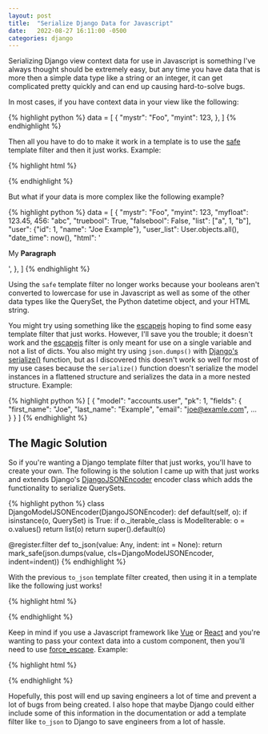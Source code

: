 ```yaml
---
layout: post
title:  "Serialize Django Data for Javascript"
date:   2022-08-27 16:11:00 -0500
categories: django
---
```


Serializing Django view context data for use in Javascript is something I've
always thought should be extremely easy, but any time you have data that is more
then a simple data type like a string or an integer, it can get complicated
pretty quickly and can end up causing hard-to-solve bugs.

In most cases, if you have context data in your view like the following:

{% highlight python %}
data = [
    {
        "mystr": "Foo",
        "myint": 123,
    },
]
{% endhighlight %}

Then all you have to do to make it work in a template is to use the [safe][safe]
template filter and then it just works. Example:

{% highlight html %}
<script>
  function send_data_to_js_example(data) {
    console.assert(data[0].mystr === "Foo");
    console.assert(data[0].myint === 123);
  }
  send_data_to_js_example({% raw %}{{ data|safe }}{% endraw %});
</script>
{% endhighlight %}

But what if your data is more complex like the following example?

{% highlight python %}
data = [
    {
        "mystr": "Foo",
        "myint": 123,
        "myfloat": 123.45,
        456: "abc",
        "truebool": True,
        "falsebool": False,
        "list": ["a", 1, "b"],
        "user": {"id": 1, "name": "Joe Example"},
        "user_list": User.objects.all(),
        "date_time": now(),
        "html": '<p class="m-100 float-left random modifier p-100 spacer-5 john-b-good">My <strong>Paragraph</strong></p>',
    },
]
{% endhighlight %}

Using the `safe` template filter no longer works because your booleans aren't
converted to lowercase for use in Javascript as well as some of the other data
types like the QuerySet, the Python datetime object, and your HTML string.

You might try using something like the [escapejs][escapejs] hoping
to find some easy template filter that just works. However, I'll save you the
trouble; it doesn't work and the [escapejs][escapejs] filter is only meant for
use on a single variable and not a list of dicts. You also might try using
`json.dumps()` with [Django's serialize()][serializing_objects] function, but as
I discovered this doesn't work so well for most of my use cases because the
`serialize()` function doesn't serialize the model instances in a flattened
structure and serializes the data in a more nested structure. Example:

{% highlight python %}
[
  {
    "model": "accounts.user",
    "pk": 1,
    "fields": {
      "first_name": "Joe",
      "last_name": "Example",
      "email": "joe@examle.com",
      ...
    }
  }
]
{% endhighlight %}

## The Magic Solution

So if you're wanting a Django template filter that just works, you'll have to
create your own. The following is the solution I came up with that just works
and extends Django's [DjangoJSONEncoder][DjangoJSONEncoder] encoder class which
adds the functionality to serialize QuerySets.

{% highlight python %}
class DjangoModelJSONEncoder(DjangoJSONEncoder):
    def default(self, o):
        if isinstance(o, QuerySet) is True:
            if o._iterable_class is ModelIterable:
                o = o.values()
            return list(o)
        return super().default(o)


@register.filter
def to_json(value: Any, indent: int = None):
    return mark_safe(json.dumps(value, cls=DjangoModelJSONEncoder, indent=indent))
{% endhighlight %}

With the previous `to_json` template filter created, then using it in a template
like the following just works!

{% highlight html %}
<script>
  function get_data_from_data_attribute() {
    data[0].date_time = new Date(data[0].date_time);
    console.assert(data[0].mystr === "Foo");
    console.assert(data[0].myint === 123);
    console.assert(data[0].myfloat === 123.45);
    console.assert(data[0]['456'] === "abc");
    console.assert(data[0].truebool === true);
    console.assert(data[0].falsebool === false);
    console.assert(data[0].user_list[0].last_name === "O'Connor");
    console.assert(data[0].user.id === 1);
    console.assert(data[0].date_time.toDateString() === "Sat Aug 27 2022");
    console.assert(data[0].html === '<p class="m-100 float-left random modifier p-100 spacer-5 john-b-good">My <strong>Paragraph</strong></p>');
  }
  get_data_from_data_attribute({% raw %}{{ data|to_json }}{% endraw %});
</script>
{% endhighlight %}

Keep in mind if you use a Javascript framework like [Vue][Vue] or [React][React]
and you're wanting to pass your context data into a custom component, then
you'll need to use [force_escape][force_escape]. Example:

{% highlight html %}
<div id="data-div" data-data="{% raw %}{{{ data|safe|force_escape }}{% endraw %}"></div>
<script>
function get_data_from_data_attribute() {
  const divElem = document.querySelector('#data-div');
  let data = divElem.dataset.data;
  data = JSON.parse(data)
  data[0].date_time = new Date(data[0].date_time);
  ...
}
get_data_from_data_attribute();
</script>
{% endhighlight %}

Hopefully, this post will end up saving engineers a lot of time and
prevent a lot of bugs from being created. I also hope that maybe Django could
either include some of this information in the documentation or add a template
filter like `to_json` to Django to save engineers from a lot of hassle.

[safe]: https://docs.djangoproject.com/en/4.1/ref/templates/builtins/#std-templatefilter-safe
[escapejs]: https://docs.djangoproject.com/en/4.1/ref/templates/builtins/#escapejs
[filters]: https://docs.djangoproject.com/en/4.1/ref/templates/builtins/
[serializing_objects]: https://docs.djangoproject.com/en/4.1/topics/serialization/
[DjangoJSONEncoder]: https://docs.djangoproject.com/en/4.1/topics/serialization/#djangojsonencoder
[Vue]: https://vuejs.org/
[React]: https://reactjs.org/
[force_escape]: https://docs.djangoproject.com/en/4.1/ref/templates/builtins/#force-escape